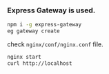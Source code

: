 ### Express Gateway is used. 

```sh
npm i -g express-gateway
eg gateway create
```


check `nginx/conf/nginx.conf` file.
```sh
nginx start
curl http://localhost
```